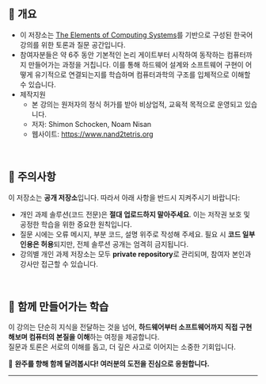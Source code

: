 ## 📘 개요
- 이 저장소는 [The Elements of Computing Systems](https://mitpress.mit.edu/9780262539807/the-elements-of-computing-systems/)를 기반으로 구성된 한국어 강의를 위한 토론과 질문 공간입니다.
- 참여자분들은 약 6주 동안 기본적인 논리 게이트부터 시작하여 동작하는 컴퓨터까지 만들어가는 과정을 거칩니다. 이를 통해 하드웨어 설계와 소프트웨어 구현이 어떻게 유기적으로 연결되는지를 학습하며 컴퓨터과학의 구조를 입체적으로 이해할 수 있습니다.
- 제작지원
  - 본 강의는 원저자의 정식 허가를 받아 비상업적, 교육적 목적으로 운영되고 있습니다.
  - 저자: Shimon Schocken, Noam Nisan
  - 웹사이트: https://www.nand2tetris.org

</br>

## 🚫 주의사항
이 저장소는 **공개 저장소**입니다. 따라서 아래 사항을 반드시 지켜주시기 바랍니다:
- 개인 과제 솔루션(코드 전문)은 **절대 업로드하지 말아주세요**. 이는 저작권 보호 및 공정한 학습을 위한 중요한 원칙입니다.
- 질문 시에는 오류 메시지, 부분 코드, 설명 위주로 작성해 주세요. 필요 시 **코드 일부 인용은 허용**되지만, 전체 솔루션 공개는 엄격히 금지됩니다.
- 강의별 개인 과제 저장소는 모두 **private repository**로 관리되며, 참여자 본인과 강사만 접근할 수 있습니다.

</br>

## 🙌 함께 만들어가는 학습
이 강의는 단순히 지식을 전달하는 것을 넘어, **하드웨어부터 소프트웨어까지 직접 구현해보며 컴퓨터의 본질을 이해**하는 여정을 제공합니다.  
질문과 토론은 서로의 이해를 돕고, 더 깊은 사고로 이어지는 소중한 기회입니다.

🚀 **완주를 향해 함께 달려봅시다! 여러분의 도전을 진심으로 응원합니다.**

---

